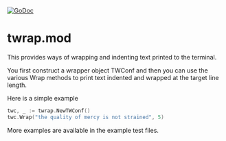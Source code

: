 [![GoDoc](https://godoc.org/github.com/nickwells/twrap.mod?status.png)](https://godoc.org/github.com/nickwells/twrap.mod)

# twrap.mod
This provides ways of wrapping and indenting text printed to the terminal.

You first construct a wrapper object TWConf and then you can use the various
Wrap methods to print text indented and wrapped at the target line length.

Here is a simple example

```go
twc, _ := twrap.NewTWConf()
twc.Wrap("the quality of mercy is not strained", 5)
```

More examples are available in the example test files.
